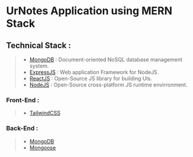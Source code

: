 # UrNotes Application using MERN Stack

## Technical Stack :

> - [MongoDB](https://www.mongodb.com/) : Document-oriented NoSQL database management system.
> - [ExpressJS](https://expressjs.com/) : Web application Framework for NodeJS.
> - [ReactJS](https://react.dev/) : Open-Source JS library for building UIs.
> - [NodeJS](https://nodejs.org/en) : Open-Source cross-platform JS runtime envirronment.

### Front-End :

> - [TailwindCSS](https://tailwindcss.com/)

### Back-End :

> - [MongoDB]()
> - [Mongoose]()
